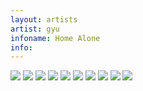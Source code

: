 ```yaml
---
layout: artists
artist: gyu
infoname: Home Alone
info:
---
```

<article class="work">
<!--<img src="/assets/images/artists/gyu/homealone/1.jpg">-->
<!--<img src="/assets/images/artists/gyu/homealone/2.jpg">-->
<img src="/assets/images/artists/gyu/homealone/3.jpg">
<img src="/assets/images/artists/gyu/homealone/4.jpg">
<!--<img src="/assets/images/artists/gyu/homealone/5.jpg">-->
<img src="/assets/images/artists/gyu/homealone/6.jpg">
<img src="/assets/images/artists/gyu/homealone/7.jpg">
<img src="/assets/images/artists/gyu/homealone/8.jpg">
<img src="/assets/images/artists/gyu/homealone/9.jpg">
<img src="/assets/images/artists/gyu/homealone/10.jpg">
<img src="/assets/images/artists/gyu/homealone/11.jpg">
<img src="/assets/images/artists/gyu/homealone/12.jpg">
<img src="/assets/images/artists/gyu/homealone/13.jpg">
</article>